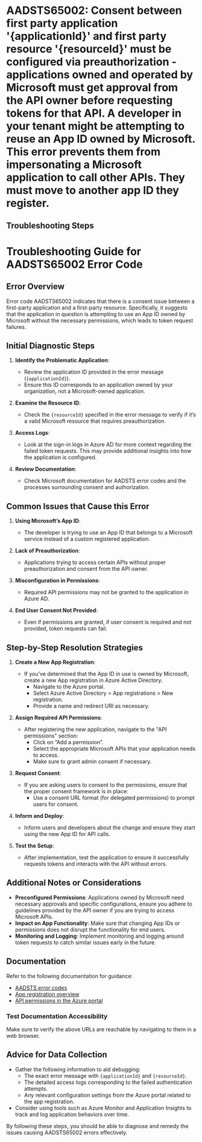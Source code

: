 # AADSTS65002: Consent between first party application '{applicationId}' and first party resource '{resourceId}' must be configured via preauthorization - applications owned and operated by Microsoft must get approval from the API owner before requesting tokens for that API. A developer in your tenant might be attempting to reuse an App ID owned by Microsoft. This error prevents them from impersonating a Microsoft application to call other APIs. They must move to another app ID they register.


## Troubleshooting Steps
# Troubleshooting Guide for AADSTS65002 Error Code

## Error Overview
Error code AADSTS65002 indicates that there is a consent issue between a first-party application and a first-party resource. Specifically, it suggests that the application in question is attempting to use an App ID owned by Microsoft without the necessary permissions, which leads to token request failures.

## Initial Diagnostic Steps
1. **Identify the Problematic Application**: 
   - Review the application ID provided in the error message (`{applicationId}`).
   - Ensure this ID corresponds to an application owned by your organization, not a Microsoft-owned application.

2. **Examine the Resource ID**:
   - Check the `{resourceId}` specified in the error message to verify if it’s a valid Microsoft resource that requires preauthorization.

3. **Access Logs**:
   - Look at the sign-in logs in Azure AD for more context regarding the failed token requests. This may provide additional insights into how the application is configured.

4. **Review Documentation**:
   - Check Microsoft documentation for AADSTS error codes and the processes surrounding consent and authorization.

## Common Issues that Cause this Error
1. **Using Microsoft’s App ID**:
   - The developer is trying to use an App ID that belongs to a Microsoft service instead of a custom registered application.

2. **Lack of Preauthorization**:
   - Applications trying to access certain APIs without proper preauthorization and consent from the API owner.

3. **Misconfiguration in Permissions**:
   - Required API permissions may not be granted to the application in Azure AD.

4. **End User Consent Not Provided**:
   - Even if permissions are granted, if user consent is required and not provided, token requests can fail.

## Step-by-Step Resolution Strategies
1. **Create a New App Registration**:
   - If you’ve determined that the App ID in use is owned by Microsoft, create a new App registration in Azure Active Directory.
     - Navigate to the Azure portal.
     - Select Azure Active Directory > App registrations > New registration.
     - Provide a name and redirect URI as necessary.

2. **Assign Required API Permissions**:
   - After registering the new application, navigate to the "API permissions" section:
     - Click on “Add a permission”.
     - Select the appropriate Microsoft APIs that your application needs to access.
     - Make sure to grant admin consent if necessary.

3. **Request Consent**:
   - If you are asking users to consent to the permissions, ensure that the proper consent framework is in place:
     - Use a consent URL format (for delegated permissions) to prompt users for consent.

4. **Inform and Deploy**:
   - Inform users and developers about the change and ensure they start using the new App ID for API calls.

5. **Test the Setup**:
   - After implementation, test the application to ensure it successfully requests tokens and interacts with the API without errors.

## Additional Notes or Considerations
- **Preconfigured Permissions**: Applications owned by Microsoft need necessary approvals and specific configurations, ensure you adhere to guidelines provided by the API owner if you are trying to access Microsoft APIs.
- **Impact on App Functionality**: Make sure that changing App IDs or permissions does not disrupt the functionality for end users.
- **Monitoring and Logging**: Implement monitoring and logging around token requests to catch similar issues early in the future.

## Documentation
Refer to the following documentation for guidance:
- [AADSTS error codes](https://docs.microsoft.com/en-us/azure/active-directory/develop/reference-aadsts-error-codes)
- [App registration overview](https://docs.microsoft.com/en-us/azure/active-directory/develop/quickstart-register-app)
- [API permissions in the Azure portal](https://docs.microsoft.com/en-us/azure/active-directory/develop/v2-permissions-and-consent)

### Test Documentation Accessibility
Make sure to verify the above URLs are reachable by navigating to them in a web browser.

## Advice for Data Collection
- Gather the following information to aid debugging:
  - The exact error message with `{applicationId}` and `{resourceId}`.
  - The detailed access logs corresponding to the failed authentication attempts.
  - Any relevant configuration settings from the Azure portal related to the app registration.
- Consider using tools such as Azure Monitor and Application Insights to track and log application behaviors over time.

By following these steps, you should be able to diagnose and remedy the issues causing AADSTS65002 errors effectively.